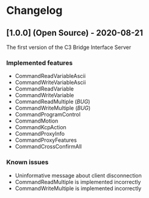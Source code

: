 # Changelog
## [1.0.0] (Open Source) - 2020-08-21
The first version of the C3 Bridge Interface Server
### Implemented features
  - CommandReadVariableAscii
  - CommandWriteVariableAscii
  - CommandReadVariable
  - CommandWriteVariable
  - CommandReadMultiple (*BUG*)
  - CommandWriteMultiple (*BUG*)
  - CommandProgramControl
  - CommandMotion
  - CommandKcpAction
  - CommandProxyInfo
  - CommandProxyFeatures
  - CommandCrossConfirmAll
### Known issues
  - Uninformative message about client disconnection
  - CommandReadMultiple is implemented incorrectly
  - CommandWriteMultiple is implemented incorrectly
